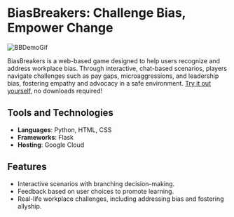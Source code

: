 # BiasBreakers: Challenge Bias, Empower Change

![BBDemoGif](https://github.com/user-attachments/assets/0596e559-7bd0-4140-bdd3-02cf5801d171)

BiasBreakers is a web-based game designed to help users recognize and address workplace bias. Through interactive, chat-based scenarios, players navigate challenges such as pay gaps, microaggressions, and leadership bias, fostering empathy and advocacy in a safe environment. [Try it out yourself](https://empowher-439800.ue.r.appspot.com/), no downloads required!

## Tools and Technologies
- **Languages**: Python, HTML, CSS
- **Frameworks**: Flask
- **Hosting**: Google Cloud

## Features
- Interactive scenarios with branching decision-making.
- Feedback based on user choices to promote learning.
- Real-life workplace challenges, including addressing bias and fostering allyship.
